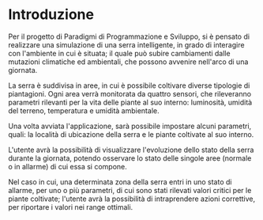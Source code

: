 # Introduzione

Per il progetto di Paradigmi di Programmazione e Sviluppo, si è pensato di realizzare una simulazione di una serra intelligente, in grado di interagire con l'ambiente in cui è situata; il quale può subire cambiamenti dalle mutazioni climatiche ed ambientali, che possono avvenire nell'arco di una giornata.

La serra è suddivisa in aree, in cui è possibile coltivare diverse tipologie di piantagioni. Ogni area verrà monitorata da quattro sensori, che rileveranno parametri rilevanti per la vita delle piante al suo interno: luminosità, umidità del terreno, temperatura e umidità ambientale.

Una volta avviata l'applicazione, sarà possibile impostare alcuni parametri, quali: la località di ubicazione della serra e le piante coltivate al suo interno.

L'utente avrà la possibilità di visualizzare l'evoluzione dello stato della serra durante la giornata, potendo osservare lo stato delle singole aree (normale o in allarme) di cui essa si compone.

Nel caso in cui, una determinata zona della serra entri in uno stato di allarme, per uno o più parametri, di cui sono stati rilevati valori critici per le piante coltivate; l'utente avrà la possibilità di intraprendere azioni correttive, per riportare i valori nei range ottimali.
